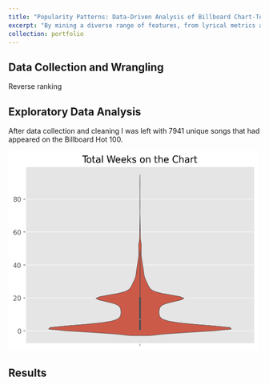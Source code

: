 ```yaml
---
title: "Popularity Patterns: Data-Driven Analysis of Billboard Chart-Toppers"
excerpt: "By mining a diverse range of features, from lyrical metrics and musical elements to song genre, I sought to use a machine learning approach to find patterns and trends in popular music.<img src="/images/total_weeks_violin.png" width="500" height="400">"
collection: portfolio
---
```


## Data Collection and Wrangling

Reverse ranking

## Exploratory Data Analysis

After data collection and cleaning I was left with 7941 unique songs that had appeared on the Billboard Hot 100. 

<img src="/images/total_weeks_violin.png" width="500" height="400">

## Results


